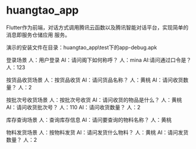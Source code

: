 # huangtao_app
Flutter作为前端，对话方式调用腾讯云函数以及腾讯智能对话平台，实现简单的消息即服务仓储应用
服务。

演示的安装文件在目录：huangtao_app\test下的app-debug.apk

登录场景
人：用户登录
AI：请问阁下如何称呼？
人：mina
AI:请问通过口令是？
人：123

按货品收货场景
人：按货品收货
AI：请问货品名称？
人：黄桃
AI：请问收货数量？
人：2

按批次号收货场景
人：按批次号收货
AI：请问收货的物品是什么？
人：黄桃
AI：请问收货批次号？
人：110
AI：请问收货数量？
人：2

库存查询场景
人：查询库存信息
AI：请问要查询的物料名称？
人：黄桃

物料发货场景
人：按物料发货
AI：请问发货什么物料？
人：黄桃
AI：请问发货数量？
人：2

